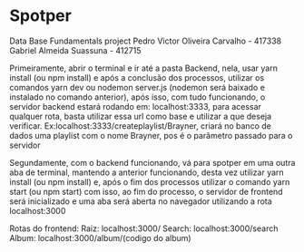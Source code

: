 # Spotper
Data Base Fundamentals project
Pedro Victor Oliveira Carvalho - 417338
Gabriel Almeida Suassuna - 412715

Primeiramente, abrir o terminal e ir até a pasta Backend, nela,
usar yarn install (ou npm install) e após a conclusão dos processos,
utilizar os comandos yarn dev ou nodemon server.js (nodemon será baixado e instalado
no comando anterior), após isso, com tudo funcionando, o servidor backend estará rodando
em: localhost:3333, para acessar qualquer rota, basta utilizar essa url como base e utilizar
a que deseja verificar. Ex:localhost:3333/createplaylist/Brayner, criará no banco de dados uma
playlist com o nome Brayner, pos é o parâmetro passado para o servidor


Segundamente, com o backend funcionando, vá para spotper em uma outra aba de terminal, mantendo
a anterior funcionando, desta vez utilizar yarn install (ou npm install) e, após o fim dos processos
utilizar o comando yarn start (ou npm start) com isso, ao fim do processo, o servidor de frontend será
inicializado e uma aba será aberta no navegador utilizando a rota localhost:3000


Rotas do frontend: 
    Raiz: localhost:3000/
    Search: localhost:3000/search
    Album: localhost:3000/album/(codigo do album)